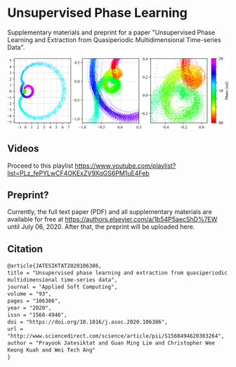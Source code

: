 # Unsupervised Phase Learning
Supplementary materials and preprint for a paper "Unsupervised Phase Learning and Extraction from Quasiperiodic Multidimensional Time-series Data".

![](image/zoom_ecg.png)

## Videos
Proceed to this playlist 
https://www.youtube.com/playlist?list=PLz_fePYLwCF4OKExZV9XqGS6PM1uE4Feb

## Preprint?
Currently, the full text paper (PDF) and all supplementary materials are available for free at https://authors.elsevier.com/a/1b54P5aecShD%7EW until July 06, 2020. After that, the preprint will be uploaded here.

## Citation
```
@article{JATESIKTAT2020106386,
title = "Unsupervised phase learning and extraction from quasiperiodic multidimensional time-series data",
journal = "Applied Soft Computing",
volume = "93",
pages = "106386",
year = "2020",
issn = "1568-4946",
doi = "https://doi.org/10.1016/j.asoc.2020.106386",
url = "http://www.sciencedirect.com/science/article/pii/S1568494620303264",
author = "Prayook Jatesiktat and Guan Ming Lim and Christopher Wee Keong Kuah and Wei Tech Ang"
}
```
